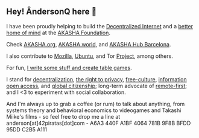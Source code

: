 ## Hey! ÂndersonQ here 👋‍

I have been proudly helping to build the [Decentralized Internet](https://www.mozilla.org/en-US/about/manifesto/) and a [better home of mind](https://www.eff.org/cyberspace-independence) at the [AKASHA Foundation](https://akasha.org/).

Check [AKASHA.org](https://akasha.org/), [AKASHA.world](https://akasha.world/), and [AKASHA Hub Barcelona](https://akasha.org/hub-bcn/).

I also contribute to [Mozilla](https://www.mozilla.org/en-US/), [Ubuntu](https://ubuntu.com/), and Tor [Project](https://www.torproject.org/), among others.

For fun, [I write some stuff and create table games](https://42piratas.com/).

I stand for <a href="https://medium.com/@VitalikButerin/the-meaning-of-decentralization-a0c92b76a274">decentralization</a>, <a href="https://cyber.harvard.edu/projectvrm/Privacy_Manifesto">the right to privacy</a>, <a href="https://freeculture.org/Free_Culture_Manifesto">free-culture</a>, <a href="https://archive.org/stream/GuerillaOpenAccessManifesto/Goamjuly2008_djvu.txt">information open access</a>, and <a href="https://en.wikipedia.org/wiki/Global_citizenship">global citizenship</a>; long-term advocate of <a href="https://42piratas.medium.com/remote-is-the-future-and-the-future-is-now-dbbbf988705f">remote-first</a>; and I <3 to experiment with social collaboration.

And I'm always up to grab a coffee (or rum) to talk about anything, from systems theory and behavioral economics to videogames and Takashi Miike's films - so feel free to drop me a line at anderson[at]42piratas[dot]com - A6A3 440F A1BF 4064 781B  9F8B BFDD 95DD C2B5 A111
